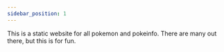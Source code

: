 ```yaml
---
sidebar_position: 1
---
```


This is a static website for all pokemon and pokeinfo. There are many out there, but this is for fun.